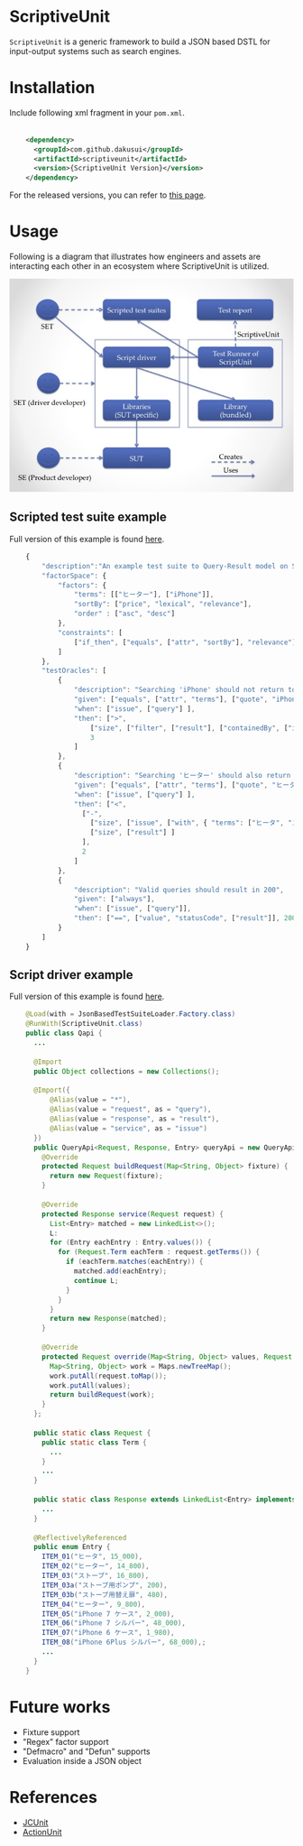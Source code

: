 # ScriptiveUnit

```ScriptiveUnit``` is a generic framework to build a JSON based DSTL for input-output
systems such as search engines.

# Installation
Include following xml fragment in your ```pom.xml```.

```xml

    <dependency>
      <groupId>com.github.dakusui</groupId>
      <artifactId>scriptiveunit</artifactId>
      <version>{ScriptiveUnit Version}</version>
    </dependency>
```

For the released versions, you can refer to [this page](https://github.com/dakusui/scriptiveunit/releases).

# Usage
Following is a diagram that illustrates how engineers and assets are
interacting each other in an ecosystem where ScriptiveUnit is utilized.


<img src="doc/images/overview.jpg" alt="Overview" style="width: 640px;"/>

## Scripted test suite example

Full version of this example is found [here](src/test/resources/tests/regular/qapi.json).

```javascript
    {
        "description":"An example test suite to Query-Result model on ScriptiveUnit",
        "factorSpace": {
            "factors": {
                "terms": [["ヒーター"], ["iPhone"]],
                "sortBy": ["price", "lexical", "relevance"],
                "order" : ["asc", "desc"]
            },
            "constraints": [
                ["if_then", ["equals", ["attr", "sortBy"], "relevance"], ["equals", ["attr", "order"], "desc"]]
            ]
        },
        "testOracles": [
            {
                "description": "Searching 'iPhone' should not return too many accessories",
                "given": ["equals", ["attr", "terms"], ["quote", "iPhone"]],
                "when": ["issue", ["query"] ],
                "then": [">",
                    ["size", ["filter", ["result"], ["containedBy", ["issue", ["with", {"terms":["iPhone&&シルバー"]}, ["query"]]]]]],
                    3
                ]
            },
            {
                "description": "Searching 'ヒーター' should also return items that contain 'ヒータ' or 'ストーブ'",
                "given": ["equals", ["attr", "terms"], ["quote", "ヒーター"]],
                "when": ["issue", ["query"] ],
                "then": ["<",
                  ["-",
                    ["size", ["issue", ["with", { "terms": ["ヒータ", "ストーブ"], "hits":-1 }, ["query"]]] ],
                    ["size", ["result"] ]
                  ],
                  2
                ]
            },
            {
                "description": "Valid queries should result in 200",
                "given": ["always"],
                "when": ["issue", ["query"]],
                "then": ["==", ["value", "statusCode", ["result"]], 200]
            }
        ]
    }
```

## Script driver example
Full version of this example is found [here](src/test/java/com/github/dakusui/scriptiveunit/drivers/Qapi.java).

```java
    @Load(with = JsonBasedTestSuiteLoader.Factory.class)
    @RunWith(ScriptiveUnit.class)
    public class Qapi {
      ...

      @Import
      public Object collections = new Collections();

      @Import({
          @Alias(value = "*"),
          @Alias(value = "request", as = "query"),
          @Alias(value = "response", as = "result"),
          @Alias(value = "service", as = "issue")
      })
      public QueryApi<Request, Response, Entry> queryApi = new QueryApi<Request, Response, Entry>() {
        @Override
        protected Request buildRequest(Map<String, Object> fixture) {
          return new Request(fixture);
        }

        @Override
        protected Response service(Request request) {
          List<Entry> matched = new LinkedList<>();
          L:
          for (Entry eachEntry : Entry.values()) {
            for (Request.Term eachTerm : request.getTerms()) {
              if (eachTerm.matches(eachEntry)) {
                matched.add(eachEntry);
                continue L;
              }
            }
          }
          return new Response(matched);
        }

        @Override
        protected Request override(Map<String, Object> values, Request request) {
          Map<String, Object> work = Maps.newTreeMap();
          work.putAll(request.toMap());
          work.putAll(values);
          return buildRequest(work);
        }
      };

      public static class Request {
        public static class Term {
          ...
        }
        ...
      }

      public static class Response extends LinkedList<Entry> implements Iterable<Entry> {
        ...
      }

      @ReflectivelyReferenced
      public enum Entry {
        ITEM_01("ヒータ", 15_000),
        ITEM_02("ヒーター", 14_800),
        ITEM_03("ストーブ", 16_800),
        ITEM_03a("ストーブ用ポンプ", 200),
        ITEM_03b("ストーブ用替え扉", 480),
        ITEM_04("ヒーター", 9_800),
        ITEM_05("iPhone 7 ケース", 2_000),
        ITEM_06("iPhone 7 シルバー", 48_000),
        ITEM_07("iPhone 6 ケース", 1_980),
        ITEM_08("iPhone 6Plus シルバー", 68_000),;
        ...
      }
    }
```

# Future works
* Fixture support
* "Regex" factor support
* "Defmacro" and "Defun" supports
* Evaluation inside a JSON object

# References
* [JCUnit](https://github.com/dakusui/jcunit)
* [ActionUnit](https://github.com/dakusui/actionunit)
